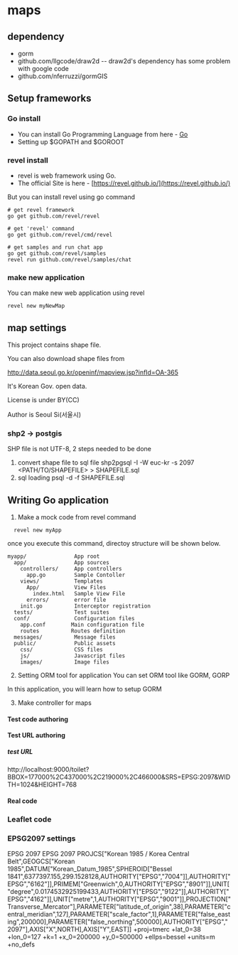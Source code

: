 # maps

## dependency
* gorm
* github.com/llgcode/draw2d
-- draw2d's dependency has some problem with google code
* github.com/nferruzzi/gormGIS

## Setup frameworks

### Go install
* You can install Go Programming Language from here - [Go](https://golang.org/)
* Setting up $GOPATH and $GOROOT

### revel install
* revel is web framework using Go.
* The official Site is here - [https://revel.github.io/](https://revel.github.io/)

But you can install revel using go command

```
# get revel framework
go get github.com/revel/revel

# get 'revel' command
go get github.com/revel/cmd/revel

# get samples and run chat app
go get github.com/revel/samples
revel run github.com/revel/samples/chat
```
### make new application

You can make new web application using revel

```
revel new myNewMap
```

## map settings
This project contains shape file.

You can also download shape files from

http://data.seoul.go.kr/openinf/mapview.jsp?infId=OA-365

It's Korean Gov. open data.

License is under BY(CC)

Author is Seoul Si(서울시)

### shp2 -> postgis

SHP file is not UTF-8, 2 steps needed to be done

1. convert shape file to sql file
shp2pgsql -I -W euc-kr -s 2097 <PATH/TO/SHAPEFILE> <DBTABLE> > SHAPEFILE.sql
2. sql loading
psql -d <DATABASE> -f SHAPEFILE.sql

## Writing Go application

1. Make a mock code from revel command
  ```
    revel new myApp
  ```
  once you execute this command, directoy structure will be shown below.
  ```
  myapp/               App root
    app/               App sources
      controllers/     App controllers
        app.go         Sample Contoller
      views/           Templates
        App/           View Files
          index.html   Sample View File
        errors/        error file
      init.go          Interceptor registration
    tests/             Test suites
    conf/              Configuration files
      app.conf        Main configuration file
      routes          Routes definition
    messages/          Message files
    public/            Public assets
      css/             CSS files
      js/              Javascript files
      images/          Image files
  ```

2. Setting ORM tool for application
  You can set ORM tool like GORM, GORP

  In this application, you will learn how to setup GORM

3. Make controller for maps


#### Test code authoring
#### Test URL authoring
##### test URL
  http://localhost:9000/toilet?BBOX=177000%2C437000%2C219000%2C466000&SRS=EPSG:2097&WIDTH=1024&HEIGHT=768
#### Real code
### Leaflet code


### EPSG2097 settings
EPSG
2097	EPSG	2097	PROJCS["Korean 1985 / Korea Central Belt",GEOGCS["Korean 1985",DATUM["Korean_Datum_1985",SPHEROID["Bessel 1841",6377397.155,299.1528128,AUTHORITY["EPSG","7004"]],AUTHORITY["EPSG","6162"]],PRIMEM["Greenwich",0,AUTHORITY["EPSG","8901"]],UNIT["degree",0.0174532925199433,AUTHORITY["EPSG","9122"]],AUTHORITY["EPSG","4162"]],UNIT["metre",1,AUTHORITY["EPSG","9001"]],PROJECTION["Transverse_Mercator"],PARAMETER["latitude_of_origin",38],PARAMETER["central_meridian",127],PARAMETER["scale_factor",1],PARAMETER["false_easting",200000],PARAMETER["false_northing",500000],AUTHORITY["EPSG","2097"],AXIS["X",NORTH],AXIS["Y",EAST]]	+proj=tmerc +lat_0=38 +lon_0=127 +k=1 +x_0=200000 +y_0=500000 +ellps=bessel +units=m +no_defs
